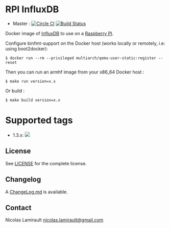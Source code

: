 # RPI InfluxDB

* Master : [![Circle CI](https://circleci.com/gh/zeiot/rpi-influxdb/tree/master.svg?style=svg)](https://circleci.com/gh/zeiot/rpi-influxdb/tree/master) [![Build Status](https://travis-ci.org/zeiot/rpi-influxdb.svg?branch=master)](https://travis-ci.org/zeiot/rpi-influxdb)

Docker image of [InfluxDB][] to use on a [Raspberry PI][].

Configure binfmt-support on the Docker host (works locally or remotely, i.e: using boot2docker):

    $ docker run --rm --privileged multiarch/qemu-user-static:register --reset

Then you can run an armhf image from your x86_64 Docker host :

    $ make run version=x.x

Or build :

    $ make build version=x.x


# Supported tags

* 1.3.x: [![](https://images.microbadger.com/badges/version/zeiot/rpi-influxdb:1.3.1.svg)](https://microbadger.com/images/zeiot/rpi-influxdb:1.3.1 "Get your own version badge on microbadger.com")


## License

See [LICENSE](LICENSE) for the complete license.


## Changelog

A [ChangeLog.md](ChangeLog.md) is available.


## Contact

Nicolas Lamirault <nicolas.lamirault@gmail.com>


[Raspberry PI]: https://www.raspberrypi.org/
[InfluxDB]: https://www.influxdata.com/time-series-platform/influxdb/
